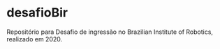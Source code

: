 # desafioBir
Repositório para Desafio de ingressão no Brazilian Institute of Robotics, realizado em 2020.
